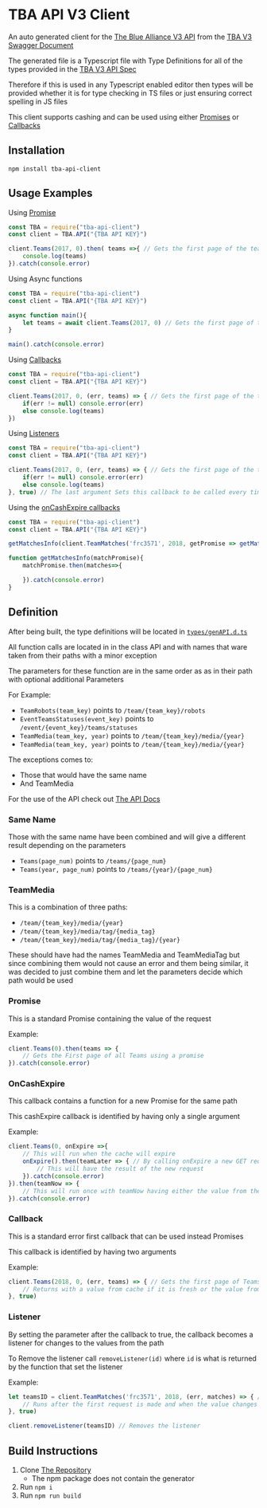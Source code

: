 # TBA API V3 Client

An auto generated client for the [The Blue Alliance V3 API](https://www.thebluealliance.com/apidocs/v3) from the [TBA V3 Swagger Document](https://www.thebluealliance.com/swagger/api_v3.json)

The generated file is a Typescript file with Type Definitions for all of the types provided in the [TBA V3 API Spec](https://www.thebluealliance.com/apidocs/v3)

Therefore if this is used in any Typescript enabled editor then types will be provided whether it is for type checking in TS files or just ensuring correct spelling in JS files

This client supports cashing and can be used using either [Promises](#Promise) or [Callbacks](#Callback)

## Installation
```
npm install tba-api-client
```

## Usage Examples

Using [Promise](#Promise)
```ts
const TBA = require("tba-api-client")
const client = TBA.API("{TBA API KEY}")

client.Teams(2017, 0).then( teams =>{ // Gets the first page of the teams that were active in 2017
    console.log(teams)
}).catch(console.error)
```

Using Async functions
```ts
const TBA = require("tba-api-client")
const client = TBA.API("{TBA API KEY}")

async function main(){
    let teams = await client.Teams(2017, 0) // Gets the first page of the teams that were active in 2017
}

main().catch(console.error)

```

Using [Callbacks](#Callback)
```ts
const TBA = require("tba-api-client")
const client = TBA.API("{TBA API KEY}")

client.Teams(2017, 0, (err, teams) => { // Gets the first page of the teams that were active in 2017
    if(err != null) console.error(err)
    else console.log(teams)
})
```

Using [Listeners](#Listener)
```ts
const TBA = require("tba-api-client")
const client = TBA.API("{TBA API KEY}")

client.Teams(2017, 0, (err, teams) => { // Gets the first page of the teams that were active in 2017
    if(err != null) console.error(err)
    else console.log(teams)
}, true) // The last argument Sets this callback to be called every time the server responds with a 202 instead of a 303
```

Using the [onCashExpire callbacks](#OnCashExpire)
```ts
const TBA = require("tba-api-client")
const client = TBA.API("{TBA API KEY}")

getMatchesInfo(client.TeamMatches('frc3571', 2018, getPromise => getMatchesInfo(getPromise())))

function getMatchesInfo(matchPromise){
    matchPromise.then(matches=>{

    }).catch(console.error)
}

```
## Definition
After being built, the type definitions will be located in [`types/genAPI.d.ts`](https://github.com/rakusan2/tba-client-generator/blob/master/types/genAPI.d.ts)

All function calls are located in in the class API and with names that ware taken from their paths with a minor exception

The parameters for these function are in the same order as as in their path with optional additional Parameters

For Example:
* `TeamRobots(team_key)` points to `/team/{team_key}/robots`
* `EventTeamsStatuses(event_key)` points to `/event/{event_key}/teams/statuses`
* `TeamMedia(team_key, year)` points to `/team/{team_key}/media/{year}`
* `TeamMedia(team_key, year)` points to `/team/{team_key}/media/{year}`

The exceptions comes to:
* Those that would have the same name
* And TeamMedia

For the use of the API check out [The API Docs](https://www.thebluealliance.com/apidocs/v3)

### Same Name
Those with the same name have been combined and will give a different result depending on the parameters
* `Teams(page_num)` points to `/teams/{page_num}`
* `Teams(year, page_num)` points to `/teams/{year}/{page_num}`

### TeamMedia
This is a combination of three paths:
* `/team/{team_key}/media/{year}`
* `/team/{team_key}/media/tag/{media_tag}`
* `/team/{team_key}/media/tag/{media_tag}/{year}`

These should have had the names TeamMedia and TeamMediaTag but since combining them would not cause an error and them being similar, it was decided to just combine them and let the parameters decide which path would be used

### Promise
This is a standard Promise containing the value of the request

Example:
```ts
client.Teams(0).then(teams => {
    // Gets the First page of all Teams using a promise
}).catch(console.error)
```


### OnCashExpire
This callback contains a function for a new Promise for the same path

This cashExpire callback is identified by having only a single argument

Example:
```ts
client.Teams(0, onExpire =>{
    // This will run when the cache will expire
    onExpire().then(teamLater => { // By calling onExpire a new GET request was made to the same path which will renew the cache
        // This will have the result of the new request
    }).catch(console.error)
}).then(teamNow => {
    // This will run once with teamNow having either the value from the cache if it is still fresh or the result of a new request if not
}).catch(console.error)
```

### Callback
This is a standard error first callback that can be used instead Promises

This callback is identified by having two arguments

Example:
```ts
client.Teams(2018, 0, (err, teams) => { // Gets the first page of Teams active in 2018
    // Returns with a value from cache if it is fresh or the value from a request if not 
}, true)
```

### Listener
By setting the parameter after the callback to true, the callback becomes a listener for changes to the values from the path

To Remove the listener call `removeListener(id)` where `id` is what is returned by the function that set the listener

Example:
```ts
let teamsID = client.TeamMatches('frc3571', 2018, (err, matches) => { // Sets a listener for team 3571's 2018 matches
    // Runs after the first request is made and when the value changes
}, true)

client.removeListener(teamsID) // Removes the listener
```

## Build Instructions
1. Clone [The Repository](https://github.com/rakusan2/tba-client-generator)
    * The npm package does not contain the generator
2. Run `npm i`
3. Run `npm run build`

